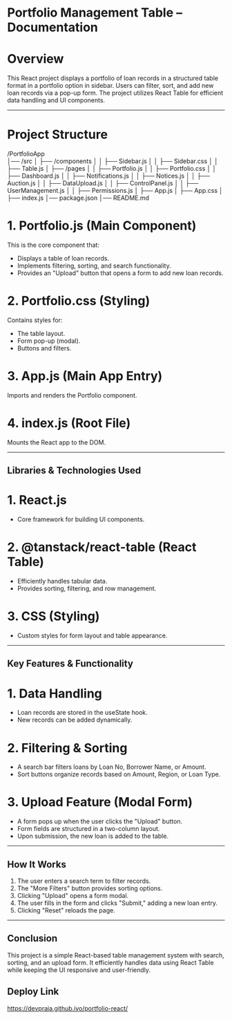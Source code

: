 # Portfolio Management Table – Documentation

# Overview
This React project displays a portfolio of loan records in a structured table format in a portfolio option in sidebar. Users can filter, sort, and add new loan records via a pop-up form. The project utilizes React Table for efficient data handling and UI components.

---

# Project Structure

/PortfolioApp  
│── /src
│   ├── /components
│   │   ├── Sidebar.js
│   │   ├── Sidebar.css
│   │   ├── Table.js
│   ├── /pages
│   │   ├── Portfolio.js
│   │   ├── Portfolio.css
│   │   ├── Dashboard.js
│   │   ├── Notifications.js
│   │   ├── Notices.js
│   │   ├── Auction.js
│   │   ├── DataUpload.js
│   │   ├── ControlPanel.js
│   │   ├── UserManagement.js
│   │   ├── Permissions.js
│   ├── App.js
│   ├── App.css
│   ├── index.js
│── package.json
│── README.md

# 1. Portfolio.js (Main Component)
This is the core component that:
- Displays a table of loan records.
- Implements filtering, sorting, and search functionality.
- Provides an "Upload" button that opens a form to add new loan records.

# 2. Portfolio.css (Styling)
Contains styles for:
- The table layout.
- Form pop-up (modal).
- Buttons and filters.

# 3. App.js (Main App Entry)
Imports and renders the Portfolio component.

# 4. index.js (Root File)
Mounts the React app to the DOM.

---

## Libraries & Technologies Used

# 1. React.js
- Core framework for building UI components.

# 2. @tanstack/react-table (React Table)
- Efficiently handles tabular data.
- Provides sorting, filtering, and row management.

# 3. CSS (Styling)
- Custom styles for form layout and table appearance.

---

## Key Features & Functionality

# 1. Data Handling
- Loan records are stored in the useState hook.
- New records can be added dynamically.

# 2. Filtering & Sorting
- A search bar filters loans by Loan No, Borrower Name, or Amount.
- Sort buttons organize records based on Amount, Region, or Loan Type.

# 3. Upload Feature (Modal Form)
- A form pops up when the user clicks the "Upload" button.
- Form fields are structured in a two-column layout.
- Upon submission, the new loan is added to the table.


---

## How It Works

1. The user enters a search term to filter records.
2. The "More Filters" button provides sorting options.
3. Clicking "Upload" opens a form modal.
4. The user fills in the form and clicks "Submit," adding a new loan entry.
5. Clicking "Reset" reloads the page.

---

## Conclusion
This project is a simple React-based table management system with search, sorting, and an upload form. It efficiently handles data using React Table while keeping the UI responsive and user-friendly.

## Deploy Link
https://devpraja.github.iyo/portfolio-react/